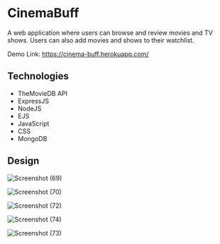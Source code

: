 # CinemaBuff
A web application where users can browse and review movies and TV shows. Users can also add movies and shows to their watchlist.

Demo Link: https://cinema-buff.herokuapp.com/

## Technologies
- TheMovieDB API
- ExpressJS
- NodeJS
- EJS
- JavaScript
- CSS
- MongoDB

## Design
![Screenshot (69)](https://user-images.githubusercontent.com/82062112/136672909-0752ddce-68fe-4ca3-a2bc-804867551e9d.png)

![Screenshot (70)](https://user-images.githubusercontent.com/82062112/136672910-b16b0e1a-3c9d-4125-bec6-c25866b9de61.png)

![Screenshot (72)](https://user-images.githubusercontent.com/82062112/136672911-b6f94887-eaeb-4c39-b9f6-059de5e8c2c2.png)

![Screenshot (74)](https://user-images.githubusercontent.com/82062112/136672963-7fd0896e-f9c7-486f-9c46-7b520688346c.png)

![Screenshot (73)](https://user-images.githubusercontent.com/82062112/136672912-d3114ec5-4e49-4e4a-a9b6-1c7f481d7615.png)
